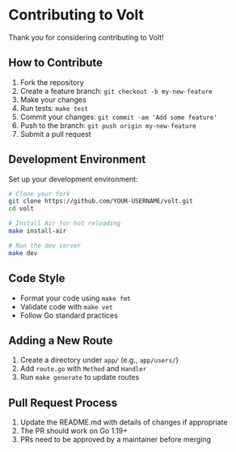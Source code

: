 # Contributing to Volt

Thank you for considering contributing to Volt!

## How to Contribute

1. Fork the repository
2. Create a feature branch: `git checkout -b my-new-feature`
3. Make your changes
4. Run tests: `make test`
5. Commit your changes: `git commit -am 'Add some feature'`
6. Push to the branch: `git push origin my-new-feature`
7. Submit a pull request

## Development Environment

Set up your development environment:

```bash
# Clone your fork
git clone https://github.com/YOUR-USERNAME/volt.git
cd volt

# Install Air for hot reloading
make install-air

# Run the dev server
make dev
```

## Code Style

- Format your code using `make fmt`
- Validate code with `make vet`
- Follow Go standard practices

## Adding a New Route

1. Create a directory under `app/` (e.g., `app/users/`)
2. Add `route.go` with `Method` and `Handler`
3. Run `make generate` to update routes

## Pull Request Process

1. Update the README.md with details of changes if appropriate
2. The PR should work on Go 1.19+
3. PRs need to be approved by a maintainer before merging
